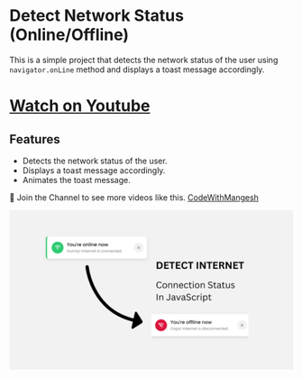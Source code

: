 # Detect Network Status (Online/Offline)

This is a simple project that detects the network status of the user using `navigator.onLine` method and displays a toast message accordingly.

# [Watch on Youtube]()

## Features

- Detects the network status of the user.
- Displays a toast message accordingly.
- Animates the toast message.

💙 Join the Channel to see more videos like this. [CodeWithMangesh](https://www.youtube.com/@CodeWithMangesh)

[![CodeWithMangesh](./Preview.png)](https://www.youtube.com/@CodeWithMangesh)
